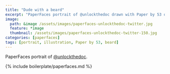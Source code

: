 ```yaml
---
title: "Dude with a beard"
excerpt: "PaperFaces portrait of @unlockthedoc drawn with Paper by 53 on an iPad."
image: 
  path: &image /assets/images/paperfaces-unlockthedoc-twitter.jpg 
  feature: *image
  thumbnail: /assets/images/paperfaces-unlockthedoc-twitter-150.jpg
categories: [paperfaces]
tags: [portrait, illustration, Paper by 53, beard]
---
```


PaperFaces portrait of [@unlockthedoc](https://twitter.com/unlockthedoc).

{% include boilerplate/paperfaces.md %}
